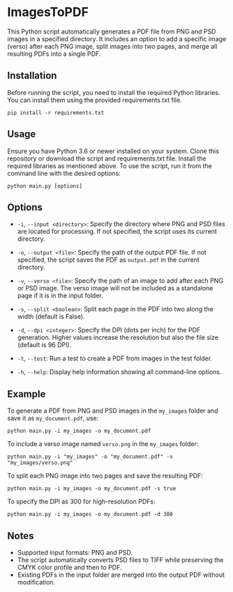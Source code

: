 # ImagesToPDF

This Python script automatically generates a PDF file from PNG and PSD images in a specified directory. It includes an option to add a specific image (verso) after each PNG image, split images into two pages, and merge all resulting PDFs into a single PDF.

## Installation

Before running the script, you need to install the required Python libraries. You can install them using the provided requirements.txt file.

```
pip install -r requirements.txt
```

## Usage

Ensure you have Python 3.6 or newer installed on your system. Clone this repository or download the script and requirements.txt file. Install the required libraries as mentioned above. To use the script, run it from the command line with the desired options:

```
python main.py [options]
```

## Options

- `-i`, `--input <directory>`: Specify the directory where PNG and PSD files are located for processing. If not specified, the script uses its current directory.

- `-o`, `--output <file>`: Specify the path of the output PDF file. If not specified, the script saves the PDF as `output.pdf` in the current directory.

- `-v`, `--verso <file>`: Specify the path of an image to add after each PNG or PSD image. The verso image will not be included as a standalone page if it is in the input folder.

- `-s`, `--split <boolean>`: Split each page in the PDF into two along the width (default is False).

- `-d`, `--dpi <integer>`: Specify the DPI (dots per inch) for the PDF generation. Higher values increase the resolution but also the file size (default is 96 DPI).

- `-t`, `--test`: Run a test to create a PDF from images in the test folder.

- `-h`, `--help`: Display help information showing all command-line options.

## Example

To generate a PDF from PNG and PSD images in the `my_images` folder and save it as `my_document.pdf`, use:

```
python main.py -i my_images -o my_document.pdf
```

To include a verso image named `verso.png` in the `my_images` folder:

```
python main.py -i "my_images" -o "my_document.pdf" -v "my_images/verso.png"
```

To split each PNG image into two pages and save the resulting PDF:

```
python main.py -i my_images -o my_document.pdf -s true
```

To specify the DPI as 300 for high-resolution PDFs:

```
python main.py -i my_images -o my_document.pdf -d 300
```

## Notes

- Supported input formats: PNG and PSD.
- The script automatically converts PSD files to TIFF while preserving the CMYK color profile and then to PDF.
- Existing PDFs in the input folder are merged into the output PDF without modification.
